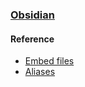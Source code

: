 ### [Obsidian](https://obsidian.md/)

#### Reference

- [Embed files](https://help.obsidian.md/embeds)
- [Aliases](https://help.obsidian.md/aliases)